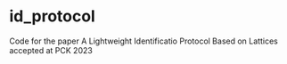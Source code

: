 # id_protocol
Code for the paper A Lightweight Identificatio Protocol Based on Lattices accepted at PCK 2023
